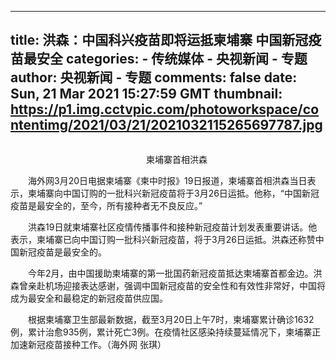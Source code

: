 
---
title: 洪森：中国科兴疫苗即将运抵柬埔寨 中国新冠疫苗最安全
categories: 
    - 传统媒体
    - 央视新闻 - 专题
author: 央视新闻 - 专题
comments: false
date: Sun, 21 Mar 2021 15:27:59 GMT
thumbnail: https://p1.img.cctvpic.com/photoworkspace/contentimg/2021/03/21/2021032115265697787.jpg
---

<div>   
<p class="photo_img_20190808" style="text-align: center;"><img src="https://p1.img.cctvpic.com/photoworkspace/contentimg/2021/03/21/2021032115265697787.jpg" alt referrerpolicy="no-referrer"></p><p class="photo_alt_20190808" style="text-align: center;">　　柬埔寨首相洪森</p><p>　　海外网3月20日电据柬埔寨《柬中时报》19日报道，柬埔寨首相洪森当日表示，柬埔寨向中国订购的一批科兴新冠疫苗将于3月26日运抵。他称，“中国新冠疫苗是最安全的，至今，所有接种者无不良反应。”</p><p>　　洪森19日就柬埔寨社区疫情传播事件和接种新冠疫苗计划发表重要讲话。他表示，柬埔寨已向中国订购一批科兴新冠疫苗，将于3月26日运抵。洪森还称赞中国新冠疫苗是最安全的。</p><p>　　今年2月，由中国援助柬埔寨的第一批国药新冠疫苗抵达柬埔寨首都金边。洪森曾亲赴机场迎接表达感谢，强调中国新冠疫苗的安全性和有效性非常好，中国将成为最安全和最稳定的新冠疫苗供应国。</p><p>　　根据柬埔寨卫生部最新数据，截至3月20日上午7时，柬埔寨累计确诊1632例，累计治愈935例，累计死亡3例。在疫情社区感染持续蔓延情况下，柬埔寨正加速新冠疫苗接种工作。（海外网 张琪）</p>  
</div>
            